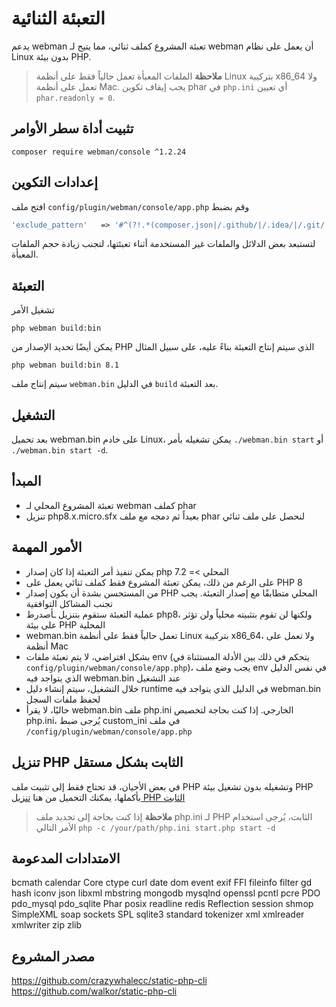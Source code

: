 # التعبئة الثنائية

يدعم webman تعبئة المشروع كملف ثنائي، مما يتيح لـ webman أن يعمل على نظام Linux بدون بيئة PHP.

> **ملاحظة**
> الملفات المعبأة تعمل حالياً فقط على أنظمة Linux بتركيبة x86_64 ولا تعمل على أنظمة Mac.
> يجب إيقاف تكوين phar في `php.ini` أي تعيين `phar.readonly = 0`.

## تثبيت أداة سطر الأوامر
`composer require webman/console ^1.2.24`

## إعدادات التكوين
افتح ملف `config/plugin/webman/console/app.php` وقم بضبط
```php
'exclude_pattern'   => '#^(?!.*(composer.json|/.github/|/.idea/|/.git/|/.setting/|/runtime/|/vendor-bin/|/build/|vendor/webman/admin))(.*)$#'
```
لتستبعد بعض الدلائل والملفات غير المستخدمة أثناء تعبئتها، لتجنب زيادة حجم الملفات المعبأة.

## التعبئة
تشغيل الأمر
```
php webman build:bin
```
يمكن أيضًا تحديد الإصدار من PHP الذي سيتم إنتاج التعبئة بناءً عليه، على سبيل المثال
```
php webman build:bin 8.1
```

سيتم إنتاج ملف `webman.bin` في الدليل `build` بعد التعبئة.

## التشغيل
بعد تحميل webman.bin على خادم Linux، يمكن تشغيله بأمر `./webman.bin start` أو `./webman.bin start -d`.

## المبدأ
* تعبئة المشروع المحلي لـ webman كملف phar
* تنزيل php8.x.micro.sfx بعيداً ثم دمجه مع ملف phar لنحصل على ملف ثنائي

## الأمور المهمة
* يمكن تنفيذ أمر التعبئة إذا كان إصدار php المحلي >= 7.2
* على الرغم من ذلك، يمكن تعبئة المشروع فقط كملف ثنائي يعمل على PHP 8
* من المستحسن بشدة أن يكون إصدار PHP المحلي متطابقًا مع إصدار التعبئة. يجب تجنب المشاكل التوافقية
* عملية التعبئة ستقوم بتنزيل ـأصدرط php8، ولكنها لن تقوم بتثبيته محلياً ولن تؤثر على بيئة PHP المحلية
* webman.bin تعمل حالياً فقط على أنظمة Linux بتركيبة x86_64، ولا تعمل على أنظمة Mac
* بشكل افتراضي، لا يتم تعبئة ملفات env (يتحكم في ذلك بين الأدلة المستثناة في `config/plugin/webman/console/app.php`)، يجب وضع ملف env في نفس الدليل الذي يتواجد فيه webman.bin عند التشغيل 
* خلال التشغيل، سيتم إنشاء دليل runtime في الدليل الذي يتواجد فيه webman.bin لحفظ ملفات السجل
* حاليًا، لا يقرأ webman.bin ملف php.ini الخارجي. إذا كنت بحاجة لتخصيص 
php.ini، يُرجى ضبط custom_ini في ملف `/config/plugin/webman/console/app.php`

## تنزيل PHP الثابت بشكل مستقل
في بعض الأحيان، قد تحتاج فقط إلى تثبيت ملف PHP وتشغيله بدون تشغيل بيئة PHP بأكملها، يمكنك التحميل من هنا [تنزيل PHP الثابت](https://www.workerman.net/download)

> **ملاحظة**
> إذا كنت بحاجة إلى تحديد ملف php.ini لـ PHP الثابت، يُرجى استخدام الأمر التالي `php -c /your/path/php.ini start.php start -d`

## الامتدادات المدعومة
bcmath
calendar
Core
ctype
curl
date
dom
event
exif
FFI
fileinfo
filter
gd
hash
iconv
json
libxml
mbstring
mongodb
mysqlnd
openssl
pcntl
pcre
PDO
pdo_mysql
pdo_sqlite
Phar
posix
readline
redis
Reflection
session
shmop
SimpleXML
soap
sockets
SPL
sqlite3
standard
tokenizer
xml
xmlreader
xmlwriter
zip
zlib

## مصدر المشروع
https://github.com/crazywhalecc/static-php-cli
https://github.com/walkor/static-php-cli
